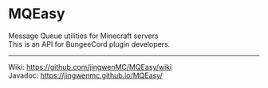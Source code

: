 # MQEasy
Message Queue utilities for Minecraft servers  
This is an API for BungeeCord plugin developers.
***
Wiki: https://github.com/jingwenMC/MQEasy/wiki  
Javadoc: https://jingwenmc.github.io/MQEasy/
